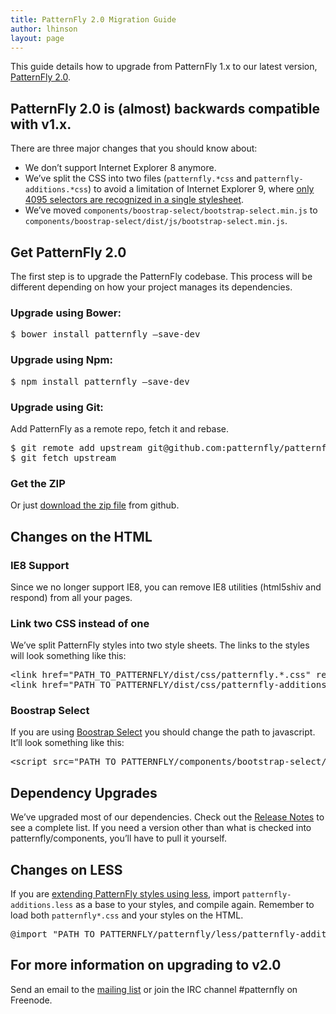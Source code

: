 ```yaml
---
title: PatternFly 2.0 Migration Guide
author: lhinson
layout: page
---
```

This guide details how to upgrade from PatternFly 1.x to our latest version, [PatternFly 2.0][1].

## PatternFly 2.0 is (almost) backwards compatible with v1.x.

There are three major changes that you should know about:

  * We don&#8217;t support Internet Explorer 8 anymore.
  * We&#8217;ve split the CSS into two files (`patternfly.*css` and `patternfly-additions.*css`) to avoid a limitation of Internet Explorer 9, where [only 4095 selectors are recognized in a single stylesheet][2].
  * We&#8217;ve moved `components/boostrap-select/bootstrap-select.min.js` to `components/boostrap-select/dist/js/bootstrap-select.min.js`.

## Get PatternFly 2.0

The first step is to upgrade the PatternFly codebase. This process will be different depending on how your project manages its dependencies.

### Upgrade using Bower:

<pre class="prettyprint">$ bower install patternfly —save-dev</pre>

### Upgrade using Npm:

<pre class="prettyprint">$ npm install patternfly —save-dev</pre>

### Upgrade using Git:

Add PatternFly as a remote repo, fetch it and rebase.

<pre class="prettyprint">$ git remote add upstream git@github.com:patternfly/patternfly.git
$ git fetch upstream</pre>

### Get the ZIP

Or just [download the zip file][3] from github.

## Changes on the HTML

### IE8 Support

Since we no longer support IE8, you can remove IE8 utilities (html5shiv and respond) from all your pages.

### Link two CSS instead of one

We&#8217;ve split PatternFly styles into two style sheets. The links to the styles will look something like this:

<pre class="prettyprint">&lt;link href="PATH_TO_PATTERNFLY/dist/css/patternfly.*.css" rel="stylesheet" media="screen, print"&gt;
&lt;link href="PATH_TO_PATTERNFLY/dist/css/patternfly-additions.*.css" rel="stylesheet" media="screen, print"&gt;</pre>

### Boostrap Select

If you are using [Boostrap Select][4] you should change the path to javascript. It&#8217;ll look something like this:

<pre class="prettyprint">&lt;script src="PATH_TO_PATTERNFLY/components/bootstrap-select/dist/js/bootstrap-select.min.js"&gt;&lt;/script&gt;</pre>

## Dependency Upgrades

We&#8217;ve upgraded most of our dependencies. Check out the [Release Notes][5] to see a complete list. If you need a version other than what is checked into patternfly/components, you&#8217;ll have to pull it yourself.

## Changes on LESS

If you are [extending PatternFly styles using less][6], import `patternfly-additions.less` as a base to your styles, and compile again. Remember to load both `patternfly*.css` and your styles on the HTML.

<pre class="prettyprint">@import "PATH_TO_PATTERNFLY/patternfly/less/patternfly-additions.less";</pre>

## For more information on upgrading to v2.0

Send an email to the [mailing list][7] or join the IRC channel #patternfly on Freenode.

 [1]: https://github.com/patternfly/patternfly/releases
 [2]: https://support.microsoft.com/en-us/kb/262161
 [3]: https://github.com/patternfly/patternfly/archive/master.zip
 [4]: {{site.baseurl}}widgets/#bootstrap-select
 [5]: https://github.com/patternfly/patternfly/releases/tag/v2.0.0
 [6]: http://blog.andresgalante.com/howto/2015/02/06/patternfly.html
 [7]: mailto:patternfly@redhat.com
